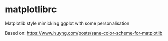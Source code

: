 # matplotlibrc
Matplotlib style mimicking ggplot with some personalisation

Based on: https://www.huyng.com/posts/sane-color-scheme-for-matplotlib

